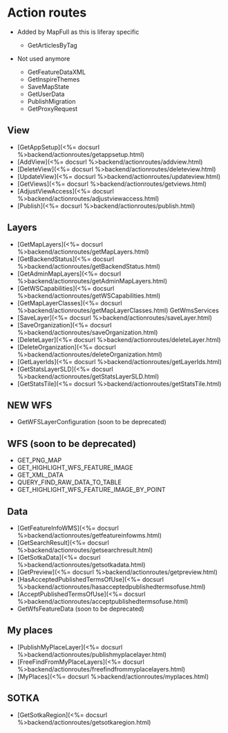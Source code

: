# Action routes

* Added by MapFull as this is liferay specific
    - GetArticlesByTag

* Not used anymore
    - GetFeatureDataXML
    - GetInspireThemes
    - SaveMapState
    - GetUserData
    - PublishMigration
    - GetProxyRequest

## View
- [GetAppSetup](<%= docsurl %>backend/actionroutes/getappsetup.html)
- [AddView](<%= docsurl %>backend/actionroutes/addview.html)
- [DeleteView](<%= docsurl %>backend/actionroutes/deleteview.html)
- [UpdateView](<%= docsurl %>backend/actionroutes/updateview.html)
- [GetViews](<%= docsurl %>backend/actionroutes/getviews.html)
- [AdjustViewAccess](<%= docsurl %>backend/actionroutes/adjustviewaccess.html)
- [Publish](<%= docsurl %>backend/actionroutes/publish.html)

## Layers
- [GetMapLayers](<%= docsurl %>backend/actionroutes/getMapLayers.html)
- [GetBackendStatus](<%= docsurl %>backend/actionroutes/getBackendStatus.html)
- [GetAdminMapLayers](<%= docsurl %>backend/actionroutes/getAdminMapLayers.html)
- [GetWSCapabilities](<%= docsurl %>backend/actionroutes/getWSCapabilities.html)
- [GetMapLayerClasses](<%= docsurl %>backend/actionroutes/getMapLayerClasses.html)
GetWmsServices
- [SaveLayer](<%= docsurl %>backend/actionroutes/saveLayer.html)
- [SaveOrganization](<%= docsurl %>backend/actionroutes/saveOrganization.html)
- [DeleteLayer](<%= docsurl %>backend/actionroutes/deleteLayer.html)
- [DeleteOrganization](<%= docsurl %>backend/actionroutes/deleteOrganization.html)
- [GetLayerIds](<%= docsurl %>backend/actionroutes/getLayerIds.html)
- [GetStatsLayerSLD](<%= docsurl %>backend/actionroutes/getStatsLayerSLD.html)
- [GetStatsTile](<%= docsurl %>backend/actionroutes/getStatsTile.html)

## NEW WFS
- GetWFSLayerConfiguration (soon to be deprecated)

## WFS (soon to be deprecated)
- GET\_PNG\_MAP 
- GET\_HIGHLIGHT\_WFS\_FEATURE\_IMAGE
- GET\_XML\_DATA
- QUERY\_FIND\_RAW\_DATA\_TO\_TABLE
- GET\_HIGHLIGHT\_WFS\_FEATURE\_IMAGE\_BY\_POINT

## Data
- [GetFeatureInfoWMS](<%= docsurl %>backend/actionroutes/getfeatureinfowms.html)
- [GetSearchResult](<%= docsurl %>backend/actionroutes/getsearchresult.html)
- [GetSotkaData](<%= docsurl %>backend/actionroutes/getsotkadata.html)
- [GetPreview](<%= docsurl %>backend/actionroutes/getpreview.html)
- [HasAcceptedPublishedTermsOfUse](<%= docsurl %>backend/actionroutes/hasacceptedpublishedtermsofuse.html)
- [AcceptPublishedTermsOfUse](<%= docsurl %>backend/actionroutes/acceptpublishedtermsofuse.html)
- GetWfsFeatureData (soon to be deprecated)

## My places
- [PublishMyPlaceLayer](<%= docsurl %>backend/actionroutes/publishmyplacelayer.html)
- [FreeFindFromMyPlaceLayers](<%= docsurl %>backend/actionroutes/freefindfrommyplacelayers.html)
- [MyPlaces](<%= docsurl %>backend/actionroutes/myplaces.html)

## SOTKA
- [GetSotkaRegion](<%= docsurl %>backend/actionroutes/getsotkaregion.html)


